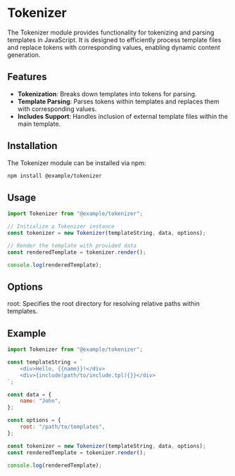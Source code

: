 # Tokenizer

The Tokenizer module provides functionality for tokenizing and parsing templates in JavaScript. It is designed to efficiently process template files and replace tokens with corresponding values, enabling dynamic content generation.

## Features

- **Tokenization**: Breaks down templates into tokens for parsing.
- **Template Parsing**: Parses tokens within templates and replaces them with corresponding values.
- **Includes Support**: Handles inclusion of external template files within the main template.

## Installation

The Tokenizer module can be installed via npm:

```bash
npm install @example/tokenizer
```

## Usage
```javascript
import Tokenizer from "@example/tokenizer";

// Initialize a Tokenizer instance
const tokenizer = new Tokenizer(templateString, data, options);

// Render the template with provided data
const renderedTemplate = tokenizer.render();

console.log(renderedTemplate);
```

## Options

root: Specifies the root directory for resolving relative paths within templates.

## Example

```javascript
import Tokenizer from "@example/tokenizer";

const templateString = `
    <div>Hello, {{name}}!</div>
    <div>{include(path/to/include.tpl){}}</div>
`;

const data = {
    name: "John",
};

const options = {
    root: "/path/to/templates",
};

const tokenizer = new Tokenizer(templateString, data, options);
const renderedTemplate = tokenizer.render();

console.log(renderedTemplate);

```
